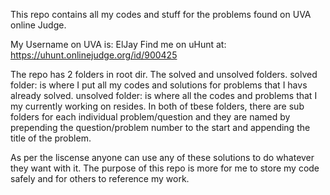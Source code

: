 This repo contains all my codes and stuff for the problems found on UVA online Judge.

My Username on UVA is: ElJay
Find me on uHunt at: https://uhunt.onlinejudge.org/id/900425

The repo has 2 folders in root dir. The solved and unsolved folders.
solved folder: is where I put all my codes and solutions for problems that I havs already solved.
unsolved folder: is where all the codes and problems that I my currently working on resides.
In both of tbese folders, there are sub folders for each individual problem/question and they are named by prepending the question/problem number to the start and appending the title of the problem.

As per the liscense anyone can use any of these solutions to do whatever they want with it. The purpose of this repo is more for me to store my code safely and for others to reference my work.